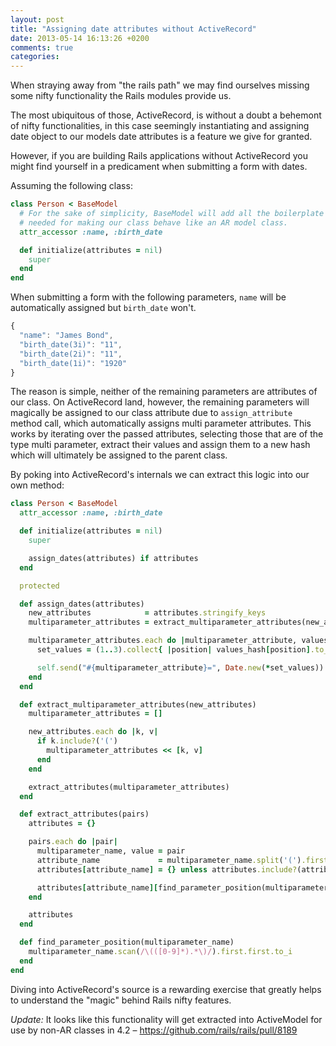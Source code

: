 ```yaml
---
layout: post
title: "Assigning date attributes without ActiveRecord"
date: 2013-05-14 16:13:26 +0200
comments: true
categories:
---
```


When straying away from "the rails path" we may find ourselves missing some nifty functionality the Rails modules provide us.

The most ubiquitous of those, ActiveRecord, is without a doubt a behemont of nifty functionalities, in this case seemingly instantiating and assigning date object to our models date attributes is a feature we give for granted.

However, if you are building Rails applications without ActiveRecord you might find yourself in a predicament when submitting a form with dates.

Assuming the following class:

```ruby
class Person < BaseModel
  # For the sake of simplicity, BaseModel will add all the boilerplate
  # needed for making our class behave like an AR model class.
  attr_accessor :name, :birth_date

  def initialize(attributes = nil)
    super
  end
end
```

When submitting a form with the following parameters, ``name`` will be automatically assigned but ``birth_date`` won't.

```javascript
{
  "name": "James Bond",
  "birth_date(3i)": "11",
  "birth_date(2i)": "11",
  "birth_date(1i)": "1920"
}
```

The reason is simple, neither of the remaining parameters are attributes of our class. On ActiveRecord land, however, the remaining parameters will magically be assigned to our class attribute due to ``assign_attribute`` method call, which automatically assigns multi parameter attributes. This works by iterating over the passed attributes, selecting those that are of the type multi parameter, extract their values and assign them to a new hash which will ultimately be assigned to the parent class.

By poking into ActiveRecord's internals we can extract this logic into our own method:

```ruby
class Person < BaseModel
  attr_accessor :name, :birth_date

  def initialize(attributes = nil)
    super

    assign_dates(attributes) if attributes
  end

  protected

  def assign_dates(attributes)
    new_attributes            = attributes.stringify_keys
    multiparameter_attributes = extract_multiparameter_attributes(new_attributes)

    multiparameter_attributes.each do |multiparameter_attribute, values_hash|
      set_values = (1..3).collect{ |position| values_hash[position].to_i }

      self.send("#{multiparameter_attribute}=", Date.new(*set_values))
    end
  end

  def extract_multiparameter_attributes(new_attributes)
    multiparameter_attributes = []

    new_attributes.each do |k, v|
      if k.include?('(')
        multiparameter_attributes << [k, v]
      end
    end

    extract_attributes(multiparameter_attributes)
  end

  def extract_attributes(pairs)
    attributes = {}

    pairs.each do |pair|
      multiparameter_name, value = pair
      attribute_name             = multiparameter_name.split('(').first
      attributes[attribute_name] = {} unless attributes.include?(attribute_name)

      attributes[attribute_name][find_parameter_position(multiparameter_name)] ||= value
    end

    attributes
  end

  def find_parameter_position(multiparameter_name)
    multiparameter_name.scan(/\(([0-9]*).*\)/).first.first.to_i
  end
end
```

Diving into ActiveRecord's source is a rewarding exercise that greatly helps to understand the "magic" behind Rails nifty features.

*Update:* It looks like this functionality will get extracted into ActiveModel for use by non-AR classes in 4.2 – https://github.com/rails/rails/pull/8189
